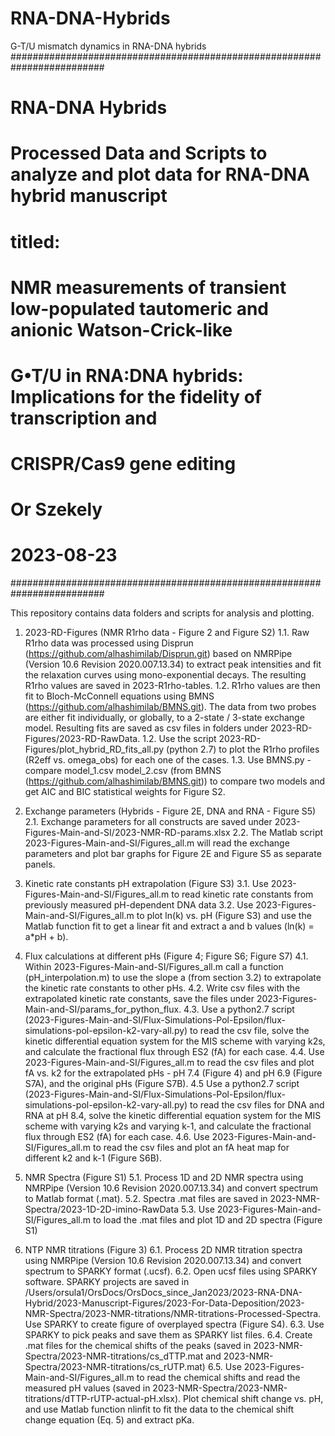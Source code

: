 # RNA-DNA-Hybrids
G-T/U mismatch dynamics in RNA-DNA hybrids
#########################################################################
# RNA-DNA Hybrids
#  Processed Data and Scripts to analyze and plot data for RNA-DNA hybrid manuscript
#  titled:
#  NMR measurements of transient low-populated tautomeric and anionic Watson-Crick-like
#  G•T/U in RNA:DNA hybrids: Implications for the fidelity of transcription and
#  CRISPR/Cas9 gene editing
#  Or Szekely
#  2023-08-23
#########################################################################

This repository contains data folders and scripts for analysis and plotting.

1. 2023-RD-Figures (NMR R1rho data - Figure 2 and Figure S2)
1.1. Raw R1rho data was processed using Disprun (https://github.com/alhashimilab/Disprun.git) based on NMRPipe (Version 10.6 Revision 2020.007.13.34) to extract peak intensities and fit the relaxation curves using mono-exponential decays. The resulting R1rho values are saved in 2023-R1rho-tables.
1.2. R1rho values are then fit to Bloch-McConnell equations using BMNS (https://github.com/alhashimilab/BMNS.git). The data from two probes are either fit individually, or globally, to a 2-state / 3-state exchange model. Resulting fits are saved as csv files in folders under 2023-RD-Figures/2023-RD-RawData.
1.2. Use the script 2023-RD-Figures/plot_hybrid_RD_fits_all.py (python 2.7) to plot the R1rho profiles (R2eff vs. omega_obs) for each one of the cases.
1.3. Use BMNS.py -compare model_1.csv model_2.csv (from BMNS (https://github.com/alhashimilab/BMNS.git)) to compare two models and get AIC and BIC statistical weights for Figure S2.

2. Exchange parameters (Hybrids - Figure 2E, DNA and RNA - Figure S5)
2.1. Exchange parameters for all constructs are saved under 2023-Figures-Main-and-SI/2023-NMR-RD-params.xlsx
2.2. The Matlab script 2023-Figures-Main-and-SI/Figures_all.m will read the exchange parameters and plot bar graphs for Figure 2E and Figure S5 as separate panels.

3. Kinetic rate constants pH extrapolation (Figure S3)
3.1. Use 2023-Figures-Main-and-SI/Figures_all.m to read kinetic rate constants from previously measured pH-dependent DNA data
3.2. Use 2023-Figures-Main-and-SI/Figures_all.m to plot ln(k) vs. pH (Figure S3) and use the Matlab function fit to get a linear fit and extract a and b values (ln(k) = a*pH + b). 

4. Flux calculations at different pHs (Figure 4; Figure S6; Figure S7)
4.1. Within 2023-Figures-Main-and-SI/Figures_all.m call a function (pH_interpolation.m) to use the slope a (from section 3.2) to extrapolate the kinetic rate constants to other pHs.
4.2. Write csv files with the extrapolated kinetic rate constants, save the files under 2023-Figures-Main-and-SI/params_for_python_flux.
4.3. Use a python2.7 script (2023-Figures-Main-and-SI/Flux-Simulations-Pol-Epsilon/flux-simulations-pol-epsilon-k2-vary-all.py) to read the csv file, solve the kinetic differential equation system for the MIS scheme with varying k2s, and calculate the fractional flux through ES2 (fA) for each case.
4.4. Use 2023-Figures-Main-and-SI/Figures_all.m to read the csv files and plot fA vs. k2 for the extrapolated pHs - pH 7.4 (Figure 4) and pH 6.9 (Figure S7A), and the original pHs (Figure S7B).
4.5 Use a python2.7 script (2023-Figures-Main-and-SI/Flux-Simulations-Pol-Epsilon/flux-simulations-pol-epsilon-k2-vary-all.py) to read the csv files for DNA and RNA at pH 8.4, solve the kinetic differential equation system for the MIS scheme with varying k2s and varying k-1, and calculate the fractional flux through ES2 (fA) for each case.
4.6. Use 2023-Figures-Main-and-SI/Figures_all.m to read the csv files and plot an fA heat map for different k2 and k-1 (Figure S6B).

5. NMR Spectra (Figure S1)
5.1. Process 1D and 2D NMR spectra using NMRPipe (Version 10.6 Revision 2020.007.13.34) and convert spectrum to Matlab format (.mat).
5.2. Spectra .mat files are saved in 2023-NMR-Spectra/2023-1D-2D-imino-RawData
5.3. Use 2023-Figures-Main-and-SI/Figures_all.m to load the .mat files and plot 1D and 2D spectra (Figure S1)


6. NTP NMR titrations (Figure 3)
6.1.  Process 2D NMR titration spectra using NMRPipe (Version 10.6 Revision 2020.007.13.34) and convert spectrum to SPARKY format (.ucsf).
6.2. Open ucsf files using SPARKY software. SPARKY projects are saved in /Users/orsula1/OrsDocs/OrsDocs_since_Jan2023/2023-RNA-DNA-Hybrid/2023-Manuscript-Figures/2023-For-Data-Deposition/2023-NMR-Spectra/2023-NMR-titrations/NMR-titrations-Processed-Spectra. Use SPARKY to create figure of overplayed spectra (Figure S4).
6.3. Use SPARKY to pick peaks and save them as SPARKY list files.
6.4. Create .mat files for the chemical shifts of the peaks (saved in 2023-NMR-Spectra/2023-NMR-titrations/cs_dTTP.mat and 2023-NMR-Spectra/2023-NMR-titrations/cs_rUTP.mat)
6.5. Use 2023-Figures-Main-and-SI/Figures_all.m to read the chemical shifts and read the measured pH values (saved in 2023-NMR-Spectra/2023-NMR-titrations/dTTP-rUTP-actual-pH.xlsx). Plot chemical shift change vs. pH, and use Matlab function nlinfit to fit the data to the chemical shift change equation (Eq. 5) and extract pKa.
